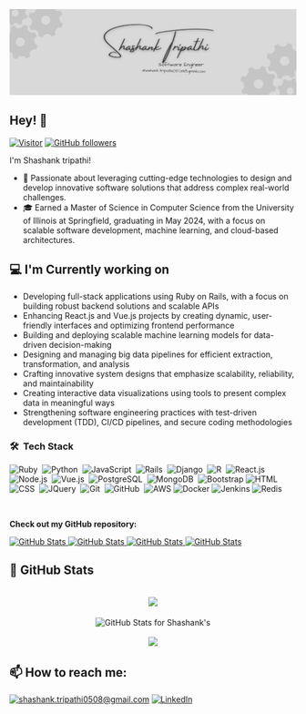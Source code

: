 ![Shashank Banner Image](./banner.png)

<h2>Hey! 👋</h2>

[![Visitor](https://visitor-badge.laobi.icu/badge?page_id=shashank76.shashank.github.io)](https://github.com/shashank76) [![GitHub followers](https://img.shields.io/github/followers/shashank76.svg?style=social&label=Follow)](https://github.com/shashank76?tab=followers)

I'm Shashank tripathi!

- 🤔 Passionate about leveraging cutting-edge technologies to design and develop innovative software solutions that address complex real-world challenges.
- 🎓 Earned a Master of Science in Computer Science from the University of Illinois at Springfield, graduating in May 2024, with a focus on scalable software development, machine learning, and cloud-based architectures.


<h2>💻 I'm Currently working on</h2>

- Developing full-stack applications using Ruby on Rails, with a focus on building robust backend solutions and scalable APIs
- Enhancing React.js and Vue.js projects by creating dynamic, user-friendly interfaces and optimizing frontend performance
- Building and deploying scalable machine learning models for data-driven decision-making
- Designing and managing big data pipelines for efficient extraction, transformation, and analysis
- Crafting innovative system designs that emphasize scalability, reliability, and maintainability
- Creating interactive data visualizations using tools to present complex data in meaningful ways
- Strengthening software engineering practices with test-driven development (TDD), CI/CD pipelines, and secure coding methodologies

### 🛠 &nbsp;Tech Stack
![Ruby](https://img.shields.io/badge/-Ruby-05122A?style=flat&logo=ruby&logoColor=red)&nbsp;
![Python](https://img.shields.io/badge/-Python-05122A?style=flat&logo=python)&nbsp;
![JavaScript](https://img.shields.io/badge/-JavaScript-05122A?style=flat&logo=javascript)&nbsp;
![Rails](https://img.shields.io/badge/-Rails-05122A?style=flat&logo=ruby-on-rails&logoColor=red)&nbsp;
![Django](https://img.shields.io/badge/-Django-05122A?style=flat&logo=django)&nbsp;
![R](https://img.shields.io/badge/-R-05122A?style=flat&logo=R)&nbsp;
![React.js](https://img.shields.io/badge/-React.js-05122A?style=flat&logo=react)&nbsp;
![Node.js](https://img.shields.io/badge/-Node.js-05122A?style=flat&logo=node.js)&nbsp;
![Vue.js](https://img.shields.io/badge/-Vue.js-05122A?style=flat&logo=vue.js)&nbsp;
![PostgreSQL](https://img.shields.io/badge/-PostgresSQL-05122A?style=flat&logo=postgreSQL)&nbsp;
![MongoDB](https://img.shields.io/badge/-MongoDB-05122A?style=flat&logo=mongoDB)&nbsp;
![Bootstrap](https://img.shields.io/badge/-Bootstrap-05122A?style=flat&logo=bootstrap&logoColor=563D7C)
![HTML](https://img.shields.io/badge/-HTML-05122A?style=flat&logo=HTML5)&nbsp;
![CSS](https://img.shields.io/badge/-CSS-05122A?style=flat&logo=CSS3&logoColor=1572B6)&nbsp;
![JQuery](https://img.shields.io/badge/-JQuery-05122A?style=flat&logo=JQuery&logoColor=1572B6)&nbsp;
![Git](https://img.shields.io/badge/-Git-05122A?style=flat&logo=git)&nbsp;
![GitHub](https://img.shields.io/badge/-GitHub-05122A?style=flat&logo=github)&nbsp;
![AWS](https://img.shields.io/badge/-AWS-05122A?&logo=Amazon-AWS&logoColor=F90)
![Docker](https://img.shields.io/badge/-Docker-05122A?&logo=Docker)
![Jenkins](https://img.shields.io/badge/-Jenkins-05122A?&logo=jenkins)
![Redis](https://img.shields.io/badge/-Redis-05122A?&logo=Redis)

<br/>

__Check out my GitHub repository:__

<div>
  <p>
    <a href="https://github.com/shashank76/rails-graphql">
      <img src="https://github-readme-stats.vercel.app/api/pin/?username=shashank76&repo=rails-graphql" alt="GitHub Stats" />
    </a>
    <a href="https://github.com/shashank76/grpc_demo">
      <img src="https://github-readme-stats.vercel.app/api/pin/?username=shashank76&repo=grpc_demo" alt="GitHub Stats" />
    </a>
    <a href="https://github.com/shashank76/twilio_video_call_demo">
      <img src="https://github-readme-stats.vercel.app/api/pin/?username=shashank76&repo=twilio_video_call_demo" alt="GitHub Stats" />
    </a>
    <a href="https://github.com/shashank76/vuerails_demo">
      <img src="https://github-readme-stats.vercel.app/api/pin/?username=shashank76&repo=vuerails_demo" alt="GitHub Stats" />
    </a>

  </p>
</div>

<h2>👀 GitHub Stats</h2>

<div>
  <p align="center">
  <br/>
    <img src="https://github-readme-streak-stats.herokuapp.com?user=shashank76" width="700">
   <br/>
   <br/>
       <img src="https://github-readme-stats.vercel.app/api?username=shashank76&show_icons=true&include_all_commits=true&count_private=true&layout=compact" alt="GitHub Stats for Shashank's" width="700">
   <br/><br/>
   <img src="https://github-readme-stats.vercel.app/api/top-langs/?username=shashank76&layout=compact" width="700"/></a>
  </p>
</div>

<h2>📫 How to reach me:</h2>

<a href="mailto:shashank.tripathi0508@gmail.com">![shashank.tripathi0508@gmail.com](https://img.shields.io/badge/Gmail-D14836?style=for-the-badge&logo=gmail&logoColor=white)</a> <a href="https://www.linkedin.com/in/shashank76/">![LinkedIn](https://img.shields.io/badge/LinkedIn-0077B5?style=for-the-badge&logo=linkedin&logoColor=white)</a>


